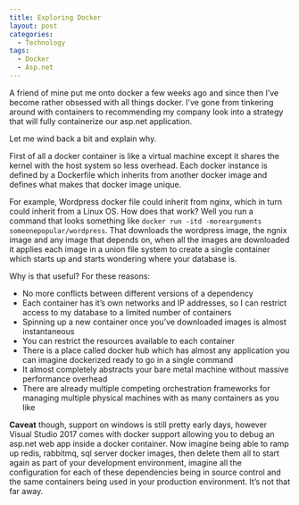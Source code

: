 ```yaml
---
title: Exploring Docker
layout: post
categories:
  - Technology
tags:
  - Docker
  - Asp.net
---
```


A friend of mine put me onto docker a few weeks ago and since then I’ve become rather obsessed with all things docker. I’ve gone from tinkering around with containers to recommending my company look into a strategy that will fully containerize our asp.net application.

Let me wind back a bit and explain why.

First of all a docker container is like a virtual machine except it shares the kernel with the host system so less overhead. Each docker instance is defined by a Dockerfile which inherits from another docker image and defines what makes that docker image unique.

For example, Wordpress docker file could inherit from nginx, which in turn could inherit from a Linux OS. How does that work? Well you run a command that looks something like `docker run -itd -morearguments someonepopular/wordpress`. That downloads the wordpress image, the ngnix image and any image that depends on, when all the images are downloaded it applies each image in a union file system to create a single container which starts up and starts wondering where your database is.

Why is that useful? For these reasons:

- No more conflicts between different versions of a dependency
- Each container has it’s own networks and IP addresses, so I can restrict access to my database to a limited number of containers
- Spinning up a new container once you’ve downloaded images is almost instantaneous
- You can restrict the resources available to each container
- There is a place called docker hub which has almost any application you can imagine dockerized ready to go in a single command
- It almost completely abstracts your bare metal machine without massive performance overhead
- There are already multiple competing orchestration frameworks for managing multiple physical machines with as many containers as you like

**Caveat** though, support on windows is still pretty early days, however Visual Studio 2017 comes with docker support allowing you to debug an asp.net web app inside a docker container. Now imagine being able to ramp up redis, rabbitmq, sql server docker images, then delete them all to start again as part of your development environment, imagine all the configuration for each of these dependencies being in source control and the same containers being used in your production environment. It’s not that far away.

